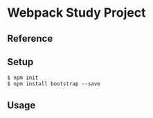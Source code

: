 # Webpack Study Project


## Reference
    


## Setup
    $ npm init
    $ npm install bootstrap --save

## Usage